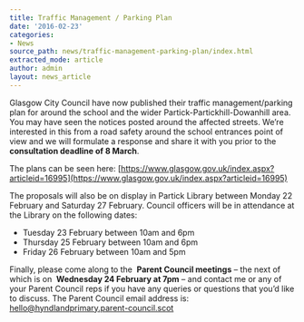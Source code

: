 ```yaml
---
title: Traffic Management / Parking Plan
date: '2016-02-23'
categories:
- News
source_path: news/traffic-management-parking-plan/index.html
extracted_mode: article
author: admin
layout: news_article
---
```

Glasgow City Council have now published their traffic management/parking plan for around the school and the wider Partick-Partickhill-Dowanhill area. You may have seen the notices posted around the affected streets. We’re interested in this from a road safety around the school entrances point of view and we will formulate a response and share it with you prior to the&nbsp; **consultation deadline of 8 March**.

The plans can be seen here: [https://www.glasgow.gov.uk/index.aspx?articleid=16995](https://www.glasgow.gov.uk/index.aspx?articleid=16995)

The proposals will also be on display in Partick Library between Monday 22 February and Saturday 27 February. Council officers will be in attendance at the Library on the following dates:

- Tuesday 23 February between 10am and 6pm
- Thursday 25 February between 10am and 6pm
- Friday 26 February between 10am and 5pm

Finally, please come along to the&nbsp; **Parent Council meetings** – the next of which is on&nbsp; **Wednesday 24 February at 7pm** – and contact me or any of your Parent Council reps if you have any queries or questions that you’d like to discuss. The Parent Council email address is: [hello@hyndlandprimary.parent-council.scot](mailto:hello@hyndlandprimary.parent-council.scot)
